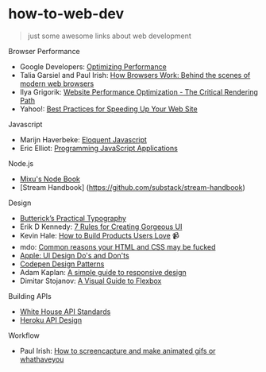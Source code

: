 # how-to-web-dev

> just some awesome links about web development

Browser Performance

* Google Developers: [Optimizing Performance](https://developers.google.com/web/fundamentals/performance/index?hl=en)
* Talia Garsiel and Paul Irish: [How Browsers Work: Behind the scenes of modern web browsers](http://www.html5rocks.com/en/tutorials/internals/howbrowserswork/#Introduction)
* Ilya Grigorik: [Website Performance Optimization - The Critical Rendering Path](https://www.udacity.com/course/ud884)
* Yahoo!: [Best Practices for Speeding Up Your Web Site](https://developer.yahoo.com/performance/rules.html)

Javascript

* Marijn Haverbeke: [Eloquent Javascript](http://eloquentjavascript.net/)
* Eric Elliot: [Programming JavaScript Applications](https://ericelliottjs.com/product/programming-javascript-applications-paper-ebook-bundle/)

Node.js

* [Mixu's Node Book](http://book.mixu.net/node/)
* [Stream Handbook] (https://github.com/substack/stream-handbook)

Design

* [Butterick’s Practical Typography](http://practicaltypography.com/)
* Erik D Kennedy: [7 Rules for Creating Gorgeous UI](https://medium.com/@erikdkennedy/7-rules-for-creating-gorgeous-ui-part-1-559d4e805cda)
* Kevin Hale: [How to Build Products Users Love](http://startupclass.samaltman.com/courses/lec07/) :video_camera:
* mdo: [Common reasons your HTML and CSS may be fucked](https://github.com/mdo/wtf-html-css)
* [Apple: UI Design Do's and Don'ts](https://developer.apple.com/design/tips/)
* [Codepen Design Patterns](http://codepen.io/patterns)
* Adam Kaplan: [A simple guide to responsive design](http://adamkaplan.me/grid)
* Dimitar Stojanov: [A Visual Guide to Flexbox](https://scotch.io/tutorials/a-visual-guide-to-css3-flexbox-properties)

Building APIs

* [White House API Standards](https://github.com/WhiteHouse/api-standards)
* [Heroku API Design](https://github.com/interagent/http-api-design)

Workflow
* Paul Irish: [How to screencapture and make animated gifs or whathaveyou](https://gist.github.com/paulirish/b6cf161009af0708315c)

